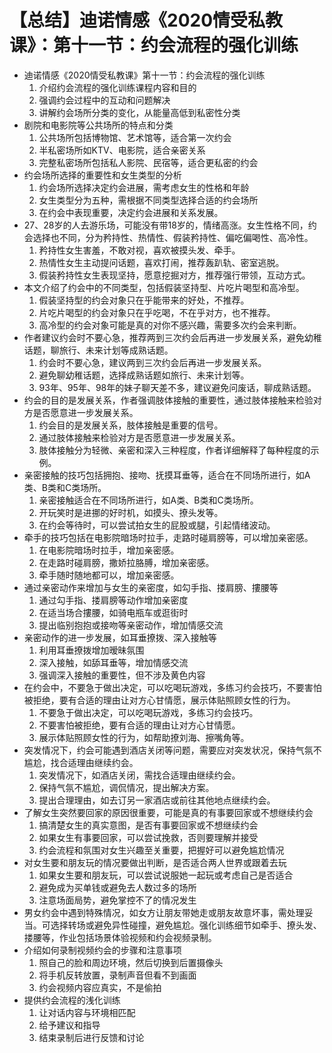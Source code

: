 # 【总结】迪诺情感《2020情受私教课》：第十一节：约会流程的强化训练

-   迪诺情感《2020情受私教课》第十一节：约会流程的强化训练
    1.  介绍约会流程的强化训练课程内容和目的
    2.  强调约会过程中的互动和问题解决
    3.  讲解约会场所分类的变化，从能量高低到私密性分类
-   剧院和电影院等公共场所的特点和分类
    1.  公共场所包括博物馆、艺术馆等，适合第一次约会
    2.  半私密场所如KTV、电影院，适合亲密关系
    3.  完整私密场所包括私人影院、民宿等，适合更私密的约会
-   约会场所选择的重要性和女生类型的分析
    1.  约会场所选择决定约会进展，需考虑女生的性格和年龄
    2.  女生类型分为五种，需根据不同类型选择合适的约会场所
    3.  在约会中表现重要，决定约会进展和关系发展。
-   27、28岁的人去游乐场，可能没有带18岁的，情绪高涨。女生性格不同，约会选择也不同，分为矜持性、热情性、假装矜持性、偏吃偏喝性、高冷性。
    1.  矜持性女生害羞，不敢对视，喜欢被摸头发、牵手。
    2.  热情性女生主动提问话题，喜欢打闹，推荐轰趴轨、密室逃脱。
    3.  假装矜持性女生表现坚持，愿意挖掘对方，推荐强行带领，互动方式。
-   本文介绍了约会中的不同类型，包括假装坚持型、片吃片喝型和高冷型。
    1.  假装坚持型的约会对象只在乎能带来的好处，不推荐。
    2.  片吃片喝型的约会对象只在乎吃喝，不在乎对方，也不推荐。
    3.  高冷型的约会对象可能是真的对你不感兴趣，需要多次约会来判断。
-   作者建议约会时不要心急，推荐两到三次约会后再进一步发展关系，避免幼稚话题，聊旅行、未来计划等成熟话题。
    1.  约会时不要心急，建议两到三次约会后再进一步发展关系。
    2.  避免聊幼稚话题，选择成熟话题如旅行、未来计划等。
    3.  93年、95年、98年的妹子聊天差不多，建议避免问废话，聊成熟话题。
-   约会的目的是发展关系，作者强调肢体接触的重要性，通过肢体接触来检验对方是否愿意进一步发展关系。
    1.  约会目的是发展关系，肢体接触是重要的信号。
    2.  通过肢体接触来检验对方是否愿意进一步发展关系。
    3.  肢体接触分为轻微、亲密和深入三种程度，作者详细解释了每种程度的示例。
-   亲密接触的技巧包括拥抱、接吻、抚摸耳垂等，适合在不同场所进行，如A类、B类和C类场所。
    1.  亲密接触适合在不同场所进行，如A类、B类和C类场所。
    2.  开玩笑时是进挪的好时机，如摸头、撩头发等。
    3.  在约会等待时，可以尝试拍女生的屁股或腿，引起情绪波动。
-   牵手的技巧包括在电影院暗场时拉手，走路时碰肩膀等，可以增加亲密感。
    1.  在电影院暗场时拉手，增加亲密感。
    2.  在走路时碰肩膀，撒娇拉胳膊，增加亲密感。
    3.  牵手随时随地都可以，增加亲密感。
-   通过亲密动作来增加与女生的亲密度，如勾手指、搂肩膀、摟腰等
    1.  通过勾手指、搂肩膀等动作增加亲密度
    2.  在适当场合摟腰，如骑电瓶车或逛街时
    3.  提出临别抱抱或接吻等亲密动作，增加情感交流
-   亲密动作的进一步发展，如耳垂撩拨、深入接触等
    1.  利用耳垂撩拨增加暧昧氛围
    2.  深入接触，如舔耳垂等，增加情感交流
    3.  强调深入接触的重要性，但不涉及黄色内容
-   在约会中，不要急于做出决定，可以吃喝玩游戏，多练习约会技巧，不要害怕被拒绝，要有合适的理由让对方心甘情愿，展示体贴照顾女性的行为。
    1.  不要急于做出决定，可以吃喝玩游戏，多练习约会技巧。
    2.  不要害怕被拒绝，要有合适的理由让对方心甘情愿。
    3.  展示体贴照顾女性的行为，如帮助撩刘海、擦嘴角等。
-   突发情况下，约会可能遇到酒店关闭等问题，需要应对突发状况，保持气氛不尴尬，找合适理由继续约会。
    1.  突发情况下，如酒店关闭，需找合适理由继续约会。
    2.  保持气氛不尴尬，调侃情况，提出解决方案。
    3.  提出合理理由，如去订另一家酒店或前往其他地点继续约会。
-   了解女生突然要回家的原因很重要，可能是真的有事要回家或不想继续约会
    1.  搞清楚女生的真实意图，是否有事要回家或不想继续约会
    2.  如果女生有事要回家，可以尝试挽救，否则要理解并接受
    3.  约会流程和氛围对女生兴趣至关重要，把握好可以避免尴尬情况
-   对女生要和朋友玩的情况要做出判断，是否适合两人世界或跟着去玩
    1.  如果女生要和朋友玩，可以尝试说服她一起玩或考虑自己是否适合
    2.  避免成为买单钱或避免去人数过多的场所
    3.  注意场面局势，避免掌控不了的情况发生
-   男女约会中遇到特殊情况，如女方让朋友带她走或朋友故意坏事，需处理妥当。可选择转场或避免异性碰撞，避免尴尬。强化训练细节如牵手、撩头发、搂腰等，作业包括场景体验视频和约会视频录制。
-   介绍如何录制视频约会的步骤和注意事项
    1.  照自己的脸和周边环境，然后切换到后置摄像头
    2.  将手机反转放置，录制声音但看不到画面
    3.  约会视频内容应真实，不是偷拍
-   提供约会流程的浅化训练
    1.  让对话内容与环境相匹配
    2.  给予建议和指导
    3.  结束录制后进行反馈和讨论